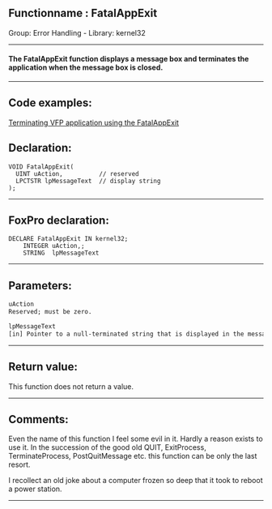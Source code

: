 <link rel="stylesheet" type="text/css" href="../../css/win32api.css">  
<link rel="stylesheet" href="https://cdnjs.cloudflare.com/ajax/libs/font-awesome/4.7.0/css/font-awesome.min.css">

## Functionname : FatalAppExit
Group: Error Handling - Library: kernel32    
***  


#### The FatalAppExit function displays a message box and terminates the application when the message box is closed. 
***  


## Code examples:
[Terminating VFP application using the FatalAppExit](../../samples/sample_229.md)  

## Declaration:
```foxpro  
VOID FatalAppExit(
  UINT uAction,          // reserved
  LPCTSTR lpMessageText  // display string
);  
```  
***  


## FoxPro declaration:
```foxpro  
DECLARE FatalAppExit IN kernel32;
	INTEGER uAction,;
	STRING  lpMessageText  
```  
***  


## Parameters:
```txt  
uAction
Reserved; must be zero.

lpMessageText
[in] Pointer to a null-terminated string that is displayed in the message box.  
```  
***  


## Return value:
This function does not return a value.   
***  


## Comments:
Even the name of this function I feel some evil in it. Hardly a reason exists to use it. In the succession of the good old QUIT, ExitProcess, TerminateProcess, PostQuitMessage etc. this function can be only the last resort.   
  
I recollect an old joke about a computer frozen so deep that it took to reboot a power station.  
  
***  

